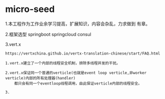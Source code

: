 # micro-seed
1.本工程作为工作业余学习提高，扩展知识，内容会杂乱，力求做到 有章。

2.框架选型
    springboot
    springcloud
    consul
    
3.vert.x

    https://vertxchina.github.io/vertx-translation-chinese/start/FAQ.html
    
    1.vert.x建立了一个内部的线程安全机制，排除多线程并发的干扰。
    
    2.vert.x保证同一个普通的verticle(也就是event loop verticle,非worker verticle)内部的所有处理器(handler)
        都只会有同一个eventloop线程调用，由此保证verticle内部的线程安全。
        
    3.
    

